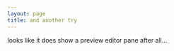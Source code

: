 ```yaml
---
layout: page
title: and another try
---
```

looks like it does show a preview editor pane after all...